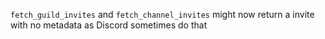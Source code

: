 `fetch_guild_invites` and `fetch_channel_invites` might now return a invite with no metadata as Discord sometimes do that
